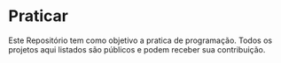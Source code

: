 # Praticar
Este Repositório tem como objetivo a pratica de programação.
Todos os projetos aqui listados são públicos e podem receber sua contribuição.
